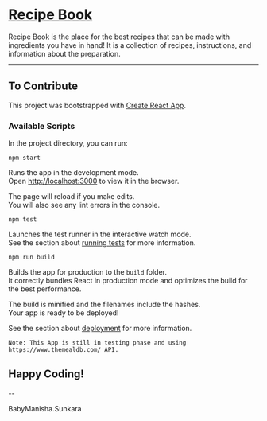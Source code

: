 # [Recipe Book](https://master.d1yz6zibfzrkmz.amplifyapp.com/#/)

Recipe Book is the place for the best recipes that can be made with ingredients you have in hand! It is a collection of recipes, instructions, and information about the preparation.


----
## To Contribute

This project was bootstrapped with [Create React App](https://github.com/facebook/create-react-app).

### Available Scripts

In the project directory, you can run:

    npm start

Runs the app in the development mode.\
Open [http://localhost:3000](http://localhost:3000) to view it in the browser.

The page will reload if you make edits.\
You will also see any lint errors in the console.

    npm test

Launches the test runner in the interactive watch mode.\
See the section about [running tests](https://facebook.github.io/create-react-app/docs/running-tests) for more information.

    npm run build

Builds the app for production to the `build` folder.\
It correctly bundles React in production mode and optimizes the build for the best performance.

The build is minified and the filenames include the hashes.\
Your app is ready to be deployed!

See the section about [deployment](https://facebook.github.io/create-react-app/docs/deployment) for more information.


    Note: This App is still in testing phase and using https://www.themealdb.com/ API.

## Happy Coding!

--

BabyManisha.Sunkara
